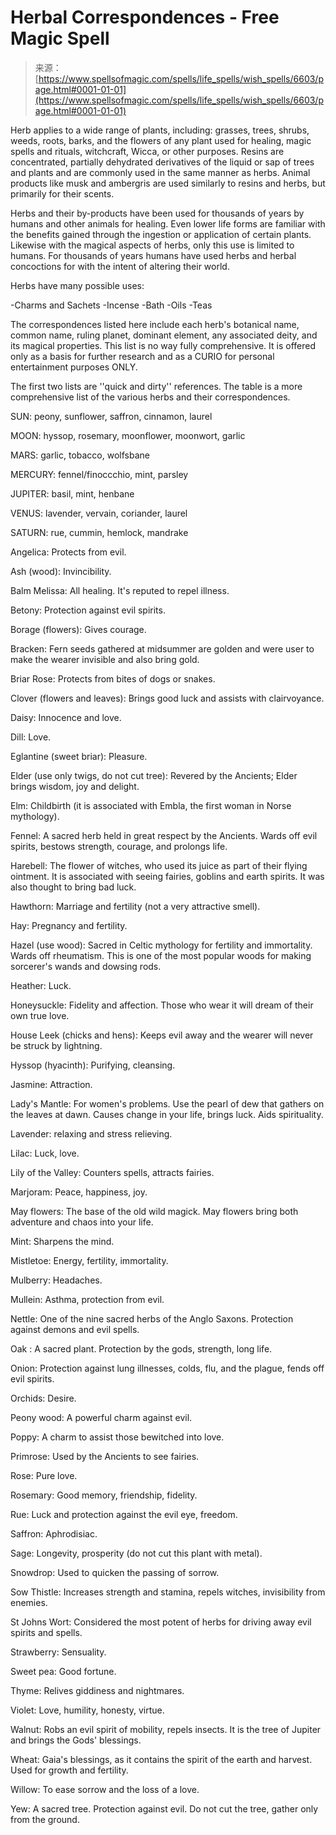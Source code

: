 <!--yml
category: 未分类
date: 2024-06-12 18:41:19
-->

# Herbal Correspondences - Free Magic Spell

> 来源：[https://www.spellsofmagic.com/spells/life_spells/wish_spells/6603/page.html#0001-01-01](https://www.spellsofmagic.com/spells/life_spells/wish_spells/6603/page.html#0001-01-01)

Herb applies to a wide range of plants, including: grasses, trees, shrubs, weeds, roots, barks, and the flowers of any plant used for healing, magic spells and rituals, witchcraft, Wicca, or other purposes. Resins are concentrated, partially dehydrated derivatives of the liquid or sap of trees and plants and are commonly used in the same manner as herbs. Animal products like musk and ambergris are used similarly to resins and herbs, but primarily for their scents.

Herbs and their by-products have been used for thousands of years by humans and other animals for healing. Even lower life forms are familiar with the benefits gained through the ingestion or application of certain plants. Likewise with the magical aspects of herbs, only this use is limited to humans. For thousands of years humans have used herbs and herbal concoctions for with the intent of altering their world.

Herbs have many possible uses:

-Charms and Sachets
-Incense
-Bath
-Oils
-Teas

The correspondences listed here include each herb's botanical name, common name, ruling planet, dominant element, any associated deity, and its magical properties. This list is no way fully comprehensive. It is offered only as a basis for further research and as a CURIO for personal entertainment purposes ONLY.

The first two lists are ''quick and dirty'' references. The table is a more comprehensive list of the various herbs and their correspondences.

SUN: peony, sunflower, saffron, cinnamon, laurel

MOON: hyssop, rosemary, moonflower, moonwort, garlic

MARS: garlic, tobacco, wolfsbane

MERCURY: fennel/finoccchio, mint, parsley

JUPITER: basil, mint, henbane

VENUS: lavender, vervain, coriander, laurel

SATURN: rue, cummin, hemlock, mandrake

Angelica: Protects from evil.

Ash (wood): Invincibility.

Balm Melissa: All healing. It's reputed to repel illness.

Betony: Protection against evil spirits.

Borage (flowers): Gives courage.

Bracken: Fern seeds gathered at midsummer are golden and were user to make the wearer invisible and also bring gold.

Briar Rose: Protects from bites of dogs or snakes.

Clover (flowers and leaves): Brings good luck and assists with clairvoyance.

Daisy: Innocence and love.

Dill: Love.

Eglantine (sweet briar): Pleasure.

Elder (use only twigs, do not cut tree): Revered by the Ancients; Elder brings wisdom, joy and delight.

Elm: Childbirth (it is associated with Embla, the first woman in Norse mythology).

Fennel: A sacred herb held in great respect by the Ancients. Wards off evil spirits, bestows strength, courage, and prolongs life.

Harebell: The flower of witches, who used its juice as part of their flying ointment. It is associated with seeing fairies, goblins and earth spirits. It was also thought to bring bad luck.

Hawthorn: Marriage and fertility (not a very attractive smell).

Hay: Pregnancy and fertility.

Hazel (use wood): Sacred in Celtic mythology for fertility and immortality. Wards off rheumatism. This is one of the most popular woods for making sorcerer's wands and dowsing rods.

Heather: Luck.

Honeysuckle: Fidelity and affection. Those who wear it will dream of their own true love.

House Leek (chicks and hens): Keeps evil away and the wearer will never be struck by lightning.

Hyssop (hyacinth): Purifying, cleansing.

Jasmine: Attraction.

Lady's Mantle: For women's problems. Use the pearl of dew that gathers on the leaves at dawn. Causes change in your life, brings luck. Aids spirituality.

Lavender: relaxing and stress relieving.

Lilac: Luck, love.

Lily of the Valley: Counters spells, attracts fairies.

Marjoram: Peace, happiness, joy.

May flowers: The base of the old wild magick. May flowers bring both adventure and chaos into your life.

Mint: Sharpens the mind.

Mistletoe: Energy, fertility, immortality.

Mulberry: Headaches.

Mullein: Asthma, protection from evil.

Nettle: One of the nine sacred herbs of the Anglo Saxons. Protection against demons and evil spells.

Oak : A sacred plant. Protection by the gods, strength, long life.

Onion: Protection against lung illnesses, colds, flu, and the plague, fends off evil spirits.

Orchids: Desire.

Peony wood: A powerful charm against evil.

Poppy: A charm to assist those bewitched into love.

Primrose: Used by the Ancients to see fairies.

Rose: Pure love.

Rosemary: Good memory, friendship, fidelity.

Rue: Luck and protection against the evil eye, freedom.

Saffron: Aphrodisiac.

Sage: Longevity, prosperity (do not cut this plant with metal).

Snowdrop: Used to quicken the passing of sorrow.

Sow Thistle: Increases strength and stamina, repels witches, invisibility from enemies.

St Johns Wort: Considered the most potent of herbs for driving away evil spirits and spells.

Strawberry: Sensuality.

Sweet pea: Good fortune.

Thyme: Relives giddiness and nightmares.

Violet: Love, humility, honesty, virtue.

Walnut: Robs an evil spirit of mobility, repels insects. It is the tree of Jupiter and brings the Gods' blessings.

Wheat: Gaia's blessings, as it contains the spirit of the earth and harvest. Used for growth and fertility.

Willow: To ease sorrow and the loss of a love.

Yew: A sacred tree. Protection against evil. Do not cut the tree, gather only from the ground.